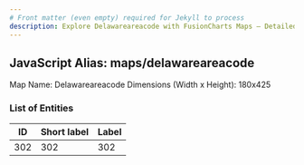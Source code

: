 ```yaml
---
# Front matter (even empty) required for Jekyll to process
description: Explore Delawareareacode with FusionCharts Maps – Detailed features for seamless integration. Try now & enhance your data visualization today! 
---
```


## JavaScript Alias: maps/delawareareacode

Map Name: Delawareareacode
Dimensions (Width x Height): 180x425





### List of Entities

ID | Short label | Label
---|---|---|
302|302|302

